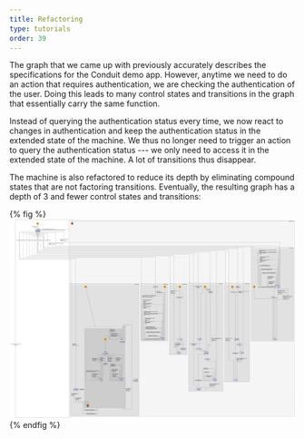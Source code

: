 ```yaml
---
title: Refactoring 
type: tutorials
order: 39
---
```


The graph that we came up with previously accurately describes the specifications for the Conduit demo app. However, anytime we need to do an action that requires authentication, we are checking the authentication of the user. Doing this leads to many control states and transitions in the graph that essentially carry  the same function. 

Instead of querying the authentication status every time, we now react to changes in authentication and keep the authentication status in the extended state of the machine. We thus no longer need to trigger an action to query the authentication status --- we only need to access it in the extended state of the machine. A lot of transitions thus disappear. 

The machine is also refactored to reduce its depth by eliminating compound states that are not factoring transitions. Eventually, the resulting graph has a depth of 3 and fewer control states and transitions: 

{% fig %}
![article route refactoring](../../graphs/real-world/realworld-with-subscription-syntax-experiment.png)
{% endfig %}
